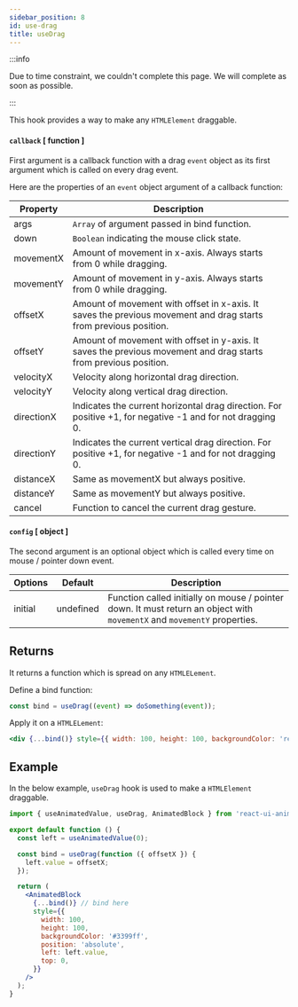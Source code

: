 ```yaml
---
sidebar_position: 8
id: use-drag
title: useDrag
---
```


:::info

Due to time constraint, we couldn't complete this page. We will complete as soon as possible.

:::

This hook provides a way to make any `HTMLElement` draggable.

#### `callback` [ function ]

First argument is a callback function with a drag `event` object as its first argument which is called on every drag event.

Here are the properties of an `event` object argument of a callback function:

| Property   | Description                                                                                                      |
| ---------- | ---------------------------------------------------------------------------------------------------------------- |
| args       | `Array` of argument passed in bind function.                                                                     |
| down       | `Boolean` indicating the mouse click state.                                                                      |
| movementX  | Amount of movement in x-axis. Always starts from 0 while dragging.                                               |
| movementY  | Amount of movement in y-axis. Always starts from 0 while dragging.                                               |
| offsetX    | Amount of movement with offset in x-axis. It saves the previous movement and drag starts from previous position. |
| offsetY    | Amount of movement with offset in y-axis. It saves the previous movement and drag starts from previous position. |
| velocityX  | Velocity along horizontal drag direction.                                                                        |
| velocityY  | Velocity along vertical drag direction.                                                                          |
| directionX | Indicates the current horizontal drag direction. For positive +1, for negative -1 and for not dragging 0.        |
| directionY | Indicates the current vertical drag direction. For positive +1, for negative -1 and for not dragging 0.          |
| distanceX  | Same as movementX but always positive.                                                                           |
| distanceY  | Same as movementY but always positive.                                                                           |
| cancel     | Function to cancel the current drag gesture.                                                                     |

#### `config` [ object ]

The second argument is an optional object which is called every time on mouse / pointer down event.

| Options | Default   | Description                                                                                                              |
| ------- | --------- | ------------------------------------------------------------------------------------------------------------------------ |
| initial | undefined | Function called initially on mouse / pointer down. It must return an object with `movementX` and `movementY` properties. |

## Returns

It returns a function which is spread on any `HTMLELement`.

Define a bind function:

```js
const bind = useDrag((event) => doSomething(event));
```

Apply it on a `HTMLELement`:

```jsx
<div {...bind()} style={{ width: 100, height: 100, backgroundColor: 'red' }} />
```

## Example

In the below example, `useDrag` hook is used to make a `HTMLElement` draggable.

```jsx
import { useAnimatedValue, useDrag, AnimatedBlock } from 'react-ui-animate';

export default function () {
  const left = useAnimatedValue(0);

  const bind = useDrag(function ({ offsetX }) {
    left.value = offsetX;
  });

  return (
    <AnimatedBlock
      {...bind()} // bind here
      style={{
        width: 100,
        height: 100,
        backgroundColor: '#3399ff',
        position: 'absolute',
        left: left.value,
        top: 0,
      }}
    />
  );
}
```
